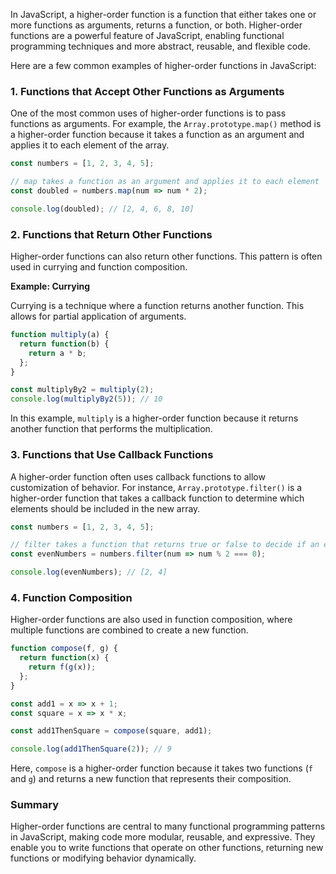 In JavaScript, a higher-order function is a function that either takes one or more functions as arguments, returns a function, or both. Higher-order functions are a powerful feature of JavaScript, enabling functional programming techniques and more abstract, reusable, and flexible code.

Here are a few common examples of higher-order functions in JavaScript:

### 1. **Functions that Accept Other Functions as Arguments**

One of the most common uses of higher-order functions is to pass functions as arguments. For example, the `Array.prototype.map()` method is a higher-order function because it takes a function as an argument and applies it to each element of the array.

```javascript
const numbers = [1, 2, 3, 4, 5];

// map takes a function as an argument and applies it to each element
const doubled = numbers.map(num => num * 2);

console.log(doubled); // [2, 4, 6, 8, 10]
```

### 2. **Functions that Return Other Functions**

Higher-order functions can also return other functions. This pattern is often used in currying and function composition.

**Example: Currying**

Currying is a technique where a function returns another function. This allows for partial application of arguments.

```javascript
function multiply(a) {
  return function(b) {
    return a * b;
  };
}

const multiplyBy2 = multiply(2);
console.log(multiplyBy2(5)); // 10
```

In this example, `multiply` is a higher-order function because it returns another function that performs the multiplication.

### 3. **Functions that Use Callback Functions**

A higher-order function often uses callback functions to allow customization of behavior. For instance, `Array.prototype.filter()` is a higher-order function that takes a callback function to determine which elements should be included in the new array.

```javascript
const numbers = [1, 2, 3, 4, 5];

// filter takes a function that returns true or false to decide if an element should be included
const evenNumbers = numbers.filter(num => num % 2 === 0);

console.log(evenNumbers); // [2, 4]
```

### 4. **Function Composition**

Higher-order functions are also used in function composition, where multiple functions are combined to create a new function.

```javascript
function compose(f, g) {
  return function(x) {
    return f(g(x));
  };
}

const add1 = x => x + 1;
const square = x => x * x;

const add1ThenSquare = compose(square, add1);

console.log(add1ThenSquare(2)); // 9
```

Here, `compose` is a higher-order function because it takes two functions (`f` and `g`) and returns a new function that represents their composition.

### Summary

Higher-order functions are central to many functional programming patterns in JavaScript, making code more modular, reusable, and expressive. They enable you to write functions that operate on other functions, returning new functions or modifying behavior dynamically.
